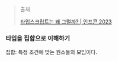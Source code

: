 > 출처
> 
> [타입스크립트는 왜 그럴까? | 인프콘 2023](https://www.youtube.com/watch?v=F6iXvOBQ_B4)

### 타입을 집합으로 이해하기

집합: 특정 조건에 맞는 원소들의 모임이다.